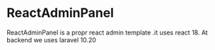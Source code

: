 # ReactAdminPanel
ReactAdminPanel is a propr react admin template .it uses react 18. At backend we uses laravel 10.20
